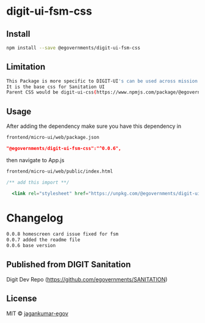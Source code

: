 <!-- TODO: update this -->

# digit-ui-fsm-css

## Install

```bash
npm install --save @egovernments/digit-ui-fsm-css
```

## Limitation

```bash
This Package is more specific to DIGIT-UI's can be used across mission's
It is the base css for Sanitation UI
Parent CSS would be digit-ui-css(https://www.npmjs.com/package/@egovernments/digit-ui-css)
```

## Usage

After adding the dependency make sure you have this dependency in

```bash
frontend/micro-ui/web/package.json
```

```json
"@egovernments/digit-ui-fsm-css":"^0.0.6",
```

then navigate to App.js

```bash
frontend/micro-ui/web/public/index.html
```

```jsx
/** add this import **/

  <link rel="stylesheet" href="https://unpkg.com/@egovernments/digit-ui-fsm-css@0.0.6/dist/index.css" />

```
# Changelog

```bash
0.0.8 homescreen card issue fixed for fsm
0.0.7 added the readme file
0.0.6 base version
```

## Published from DIGIT Sanitation 
Digit Dev Repo (https://github.com/egovernments/SANITATION)

## License

MIT © [jagankumar-egov](https://github.com/jagankumar-egov)